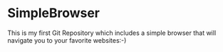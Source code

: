# SimpleBrowser
This is my first Git Repository which includes a simple browser that will navigate you to your favorite websites:-)

